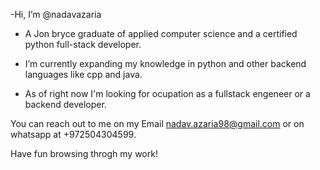  -Hi, I’m @nadavazaria
 
 - A Jon bryce graduate of applied computer science and a certified python full-stack developer.

 - I’m currently expanding my knowledge in python and other backend languages like cpp and java.

 - As of right now I'm looking for ocupation as a fullstack engeneer or a backend developer.
  
You can reach out to me on my Email nadav.azaria98@gmail.com or on whatsapp at +972504304599.

Have fun browsing throgh my work!


